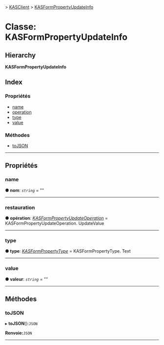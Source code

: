 [](../README.md) > [KASClient](../modules/kasclient.md) > [KASFormPropertyUpdateInfo](../classes/kasclient.kasformpropertyupdateinfo.md)

# <a name="class-kasformpropertyupdateinfo"></a>Classe: KASFormPropertyUpdateInfo

## <a name="hierarchy"></a>Hierarchy

**KASFormPropertyUpdateInfo**

## <a name="index"></a>Index

### <a name="properties"></a>Propriétés

* [name](kasclient.kasformpropertyupdateinfo.md#name)
* [operation](kasclient.kasformpropertyupdateinfo.md#operation)
* [type](kasclient.kasformpropertyupdateinfo.md#type)
* [value](kasclient.kasformpropertyupdateinfo.md#value)
### <a name="methods"></a>Méthodes

* [toJSON](kasclient.kasformpropertyupdateinfo.md#tojson)

---

## <a name="properties"></a>Propriétés

<a id="name"></a>

###  <a name="name"></a>name

**● nom**: *`string`* = ""

___
<a id="operation"></a>

###  <a name="operation"></a>restauration

**● opération**: *[KASFormPropertyUpdateOperation](../enums/kasclient.kasformpropertyupdateoperation.md)* = KASFormPropertyUpdateOperation. UpdateValue

___
<a id="type"></a>

###  <a name="type"></a>type

**● type**: *[KASFormPropertyType](../enums/kasclient.kasformpropertytype.md)* = KASFormPropertyType. Text

___
<a id="value"></a>

###  <a name="value"></a>value

**● valeur**: *`string`* = ""

___

## <a name="methods"></a>Méthodes

<a id="tojson"></a>

###  <a name="tojson"></a>toJSON

▸ **toJSON**():`JSON`

**Renvoie:**`JSON`

___

